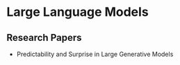 # Large Language Models

## Research Papers

- Predictability and Surprise in Large Generative Models
